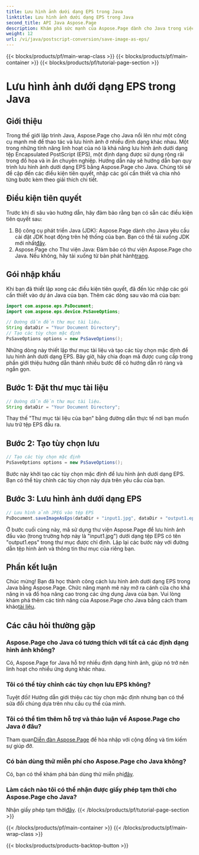 ```yaml
---
title: Lưu hình ảnh dưới dạng EPS trong Java
linktitle: Lưu hình ảnh dưới dạng EPS trong Java
second_title: API Java Aspose.Page
description: Khám phá sức mạnh của Aspose.Page dành cho Java trong việc lưu hình ảnh dưới dạng EPS một cách dễ dàng. Tăng cường khả năng đồ họa và in ấn của bạn với thư viện Java linh hoạt này.
weight: 12
url: /vi/java/postscript-conversion/save-image-as-eps/
---
```


{{< blocks/products/pf/main-wrap-class >}}
{{< blocks/products/pf/main-container >}}
{{< blocks/products/pf/tutorial-page-section >}}

# Lưu hình ảnh dưới dạng EPS trong Java

## Giới thiệu
Trong thế giới lập trình Java, Aspose.Page cho Java nổi lên như một công cụ mạnh mẽ để thao tác và lưu hình ảnh ở nhiều định dạng khác nhau. Một trong những tính năng linh hoạt của nó là khả năng lưu hình ảnh dưới dạng tệp Encapsulated PostScript (EPS), một định dạng được sử dụng rộng rãi trong đồ họa và in ấn chuyên nghiệp.
Hướng dẫn này sẽ hướng dẫn bạn quy trình lưu hình ảnh dưới dạng EPS bằng Aspose.Page cho Java. Chúng tôi sẽ đề cập đến các điều kiện tiên quyết, nhập các gói cần thiết và chia nhỏ từng bước kèm theo giải thích chi tiết.
## Điều kiện tiên quyết
Trước khi đi sâu vào hướng dẫn, hãy đảm bảo rằng bạn có sẵn các điều kiện tiên quyết sau:
1.  Bộ công cụ phát triển Java (JDK): Aspose.Page dành cho Java yêu cầu cài đặt JDK hoạt động trên hệ thống của bạn. Bạn có thể tải xuống JDK mới nhất[đây](https://www.oracle.com/java/technologies/javase-downloads.html).
2.  Aspose.Page cho Thư viện Java: Đảm bảo có thư viện Aspose.Page cho Java. Nếu không, hãy tải xuống từ bản phát hành[trang](https://releases.aspose.com/page/java/).
## Gói nhập khẩu
Khi bạn đã thiết lập xong các điều kiện tiên quyết, đã đến lúc nhập các gói cần thiết vào dự án Java của bạn. Thêm các dòng sau vào mã của bạn:
```java
import com.aspose.eps.PsDocument;
import com.aspose.eps.device.PsSaveOptions;

// Đường dẫn đến thư mục tài liệu.
String dataDir = "Your Document Directory";
// Tạo các tùy chọn mặc định
PsSaveOptions options = new PsSaveOptions();
```
Những dòng này thiết lập thư mục tài liệu và tạo các tùy chọn mặc định để lưu hình ảnh dưới dạng EPS.
Bây giờ, hãy chia đoạn mã được cung cấp trong phần giới thiệu hướng dẫn thành nhiều bước để có hướng dẫn rõ ràng và ngắn gọn.
## Bước 1: Đặt thư mục tài liệu
```java
// Đường dẫn đến thư mục tài liệu.
String dataDir = "Your Document Directory";
```
Thay thế "Thư mục tài liệu của bạn" bằng đường dẫn thực tế nơi bạn muốn lưu trữ tệp EPS đầu ra.
## Bước 2: Tạo tùy chọn lưu
```java
// Tạo các tùy chọn mặc định
PsSaveOptions options = new PsSaveOptions();
```
Bước này khởi tạo các tùy chọn mặc định để lưu hình ảnh dưới dạng EPS. Bạn có thể tùy chỉnh các tùy chọn này dựa trên yêu cầu của bạn.
## Bước 3: Lưu hình ảnh dưới dạng EPS
```java
// Lưu hình ảnh JPEG vào tệp EPS
PsDocument.saveImageAsEps(dataDir + "input1.jpg", dataDir + "output1.eps", options);
```
Ở bước cuối cùng này, mã sử dụng thư viện Aspose.Page để lưu hình ảnh đầu vào (trong trường hợp này là "input1.jpg") dưới dạng tệp EPS có tên "output1.eps" trong thư mục được chỉ định.
Lặp lại các bước này với đường dẫn tệp hình ảnh và thông tin thư mục của riêng bạn.
## Phần kết luận
Chúc mừng! Bạn đã học thành công cách lưu hình ảnh dưới dạng EPS trong Java bằng Aspose.Page. Chức năng mạnh mẽ này mở ra cánh cửa cho khả năng in và đồ họa nâng cao trong các ứng dụng Java của bạn.
 Vui lòng khám phá thêm các tính năng của Aspose.Page cho Java bằng cách tham khảo[tài liệu](https://reference.aspose.com/page/java/).
## Các câu hỏi thường gặp
### Aspose.Page cho Java có tương thích với tất cả các định dạng hình ảnh không?
Có, Aspose.Page for Java hỗ trợ nhiều định dạng hình ảnh, giúp nó trở nên linh hoạt cho nhiều ứng dụng khác nhau.
### Tôi có thể tùy chỉnh các tùy chọn lưu EPS không?
Tuyệt đối! Hướng dẫn giới thiệu các tùy chọn mặc định nhưng bạn có thể sửa đổi chúng dựa trên nhu cầu cụ thể của mình.
### Tôi có thể tìm thêm hỗ trợ và thảo luận về Aspose.Page cho Java ở đâu?
 Tham quan[Diễn đàn Aspose.Page](https://forum.aspose.com/c/page/39) để hòa nhập với cộng đồng và tìm kiếm sự giúp đỡ.
### Có bản dùng thử miễn phí cho Aspose.Page cho Java không?
 Có, bạn có thể khám phá bản dùng thử miễn phí[đây](https://releases.aspose.com/).
### Làm cách nào tôi có thể nhận được giấy phép tạm thời cho Aspose.Page cho Java?
 Nhận giấy phép tạm thời[đây](https://purchase.aspose.com/temporary-license/).
{{< /blocks/products/pf/tutorial-page-section >}}

{{< /blocks/products/pf/main-container >}}
{{< /blocks/products/pf/main-wrap-class >}}

{{< blocks/products/products-backtop-button >}}
